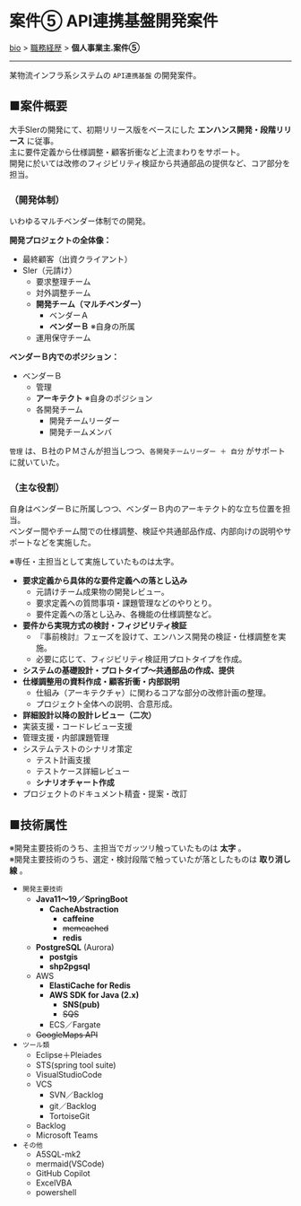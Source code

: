 # 案件⑤ API連携基盤開発案件

[bio](../index.md) > [職務経歴](../business.md) > **個人事業主.案件⑤**

--------------------

某物流インフラ系システムの `API連携基盤` の開発案件。

## ■案件概要

大手SIerの開発にて、初期リリース版をベースにした **エンハンス開発・段階リリース** に従事。  
主に要件定義から仕様調整・顧客折衝など上流まわりをサポート。  
開発に於いては改修のフィジビリティ検証から共通部品の提供など、コア部分を担当。

### （開発体制）

いわゆるマルチベンダー体制での開発。

**開発プロジェクトの全体像：**

- 最終顧客（出資クライアント）
- SIer（元請け）
    - 要求整理チーム
    - 対外調整チーム
    - **開発チーム（マルチベンダー）**
        - ベンダーＡ
        - **ベンダーＢ** ※自身の所属
    - 運用保守チーム

**ベンダーＢ内でのポジション：**

- ベンダーＢ
    - 管理
    - **アーキテクト** ※自身のポジション
    - 各開発チーム
        - 開発チームリーダー
        - 開発チームメンバ

`管理` は、Ｂ社のＰＭさんが担当しつつ、`各開発チームリーダー ＋ 自分` がサポートに就いていた。

### （主な役割）

自身はベンダーＢに所属しつつ、ベンダーＢ内のアーキテクト的な立ち位置を担当。  
ベンダー間やチーム間での仕様調整、検証や共通部品作成、内部向けの説明やサポートなどを実施した。  

※専任・主担当として実施していたものは太字。

- **要求定義から具体的な要件定義への落とし込み**
  - 元請けチーム成果物の開発レビュー。
  - 要求定義への質問事項・課題管理などのやりとり。
  - 要件定義への落とし込み、各機能の仕様調整など。
- **要件から実現方式の検討・フィジビリティ検証**
  - 『事前検討』フェーズを設けて、エンハンス開発の検証・仕様調整を実施。
  - 必要に応じて、フィジビリティ検証用プロトタイプを作成。
- **システムの基礎設計・プロトタイプ～共通部品の作成、提供**
- **仕様調整用の資料作成・顧客折衝・内部説明**
  - 仕組み（アーキテクチャ）に関わるコアな部分の改修計画の整理。
  - プロジェクト全体への説明、合意形成。
- **詳細設計以降の設計レビュー（二次）**
- 実装支援・コードレビュー支援
- 管理支援・内部課題管理
- システムテストのシナリオ策定
  - テスト計画支援
  - テストケース詳細レビュー
  - **シナリオチャート作成**
- プロジェクトのドキュメント精査・提案・改訂


## ■技術属性

※開発主要技術のうち、主担当でガッツリ触っていたものは **太字** 。  
※開発主要技術のうち、選定・検討段階で触っていたが落としたものは **取り消し線** 。

- `開発主要技術`
  - **Java11～19／SpringBoot**
    - **CacheAbstraction**
      - **caffeine**
      - ~~memcached~~
      - **redis**
  - **PostgreSQL** (Aurora)
    - **postgis**
    - **shp2pgsql**
  - AWS
    - **ElastiCache for Redis**
    - **AWS SDK for Java (2.x)**
      - **SNS(pub)**
      - ~~SQS~~
    - ECS／Fargate
  - ~~GoogleMaps API~~
- `ツール類`
  - Eclipse＋Pleiades
  - STS(spring tool suite)
  - VisualStudioCode
  - VCS
    - SVN／Backlog
    - git／Backlog
    - TortoiseGit
  - Backlog
  - Microsoft Teams
- `その他`
  - A5SQL-mk2
  - mermaid(VSCode)
  - GitHub Copilot
  - ExcelVBA
  - powershell

